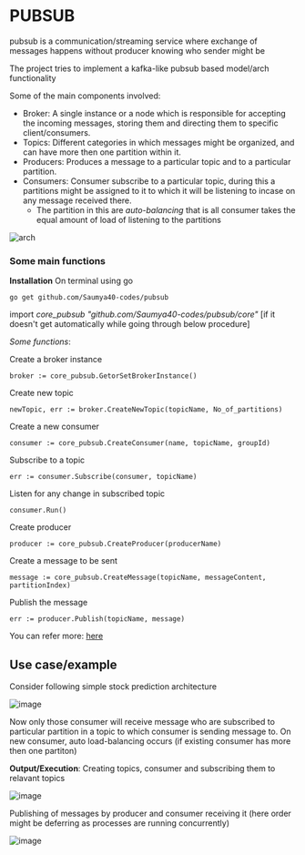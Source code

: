 # PUBSUB
pubsub is a communication/streaming service where exchange of messages happens without producer knowing who sender might be

The project tries to implement a kafka-like pubsub based model/arch functionality

Some of the main components involved:

- Broker: A single instance or a node which is responsible for accepting the incoming messages, storing them and directing them to specific client/consumers.
- Topics: Different categories in which messages might be organized, and can have more then one partition within it.
- Producers: Produces a message to a particular topic and to a particular partition.
- Consumers: Consumer subscribe to a particular topic, during this a partitions might be assigned to it to which it will be listening to incase on any message received there.
    - The partition in this are *auto-balancing* that is all consumer takes the equal amount of load of listening to the partitions

![arch](https://github.com/Saumya40-codes/pubsub/assets/115284013/f71c763e-0bbd-4ef3-90a4-557404573de9)

### Some main functions

**Installation**
On terminal using go
```
go get github.com/Saumya40-codes/pubsub
```

import *core_pubsub "github.com/Saumya40-codes/pubsub/core"*   [if it doesn't get automatically while going through below procedure]

*Some functions*:

Create a broker instance

```
broker := core_pubsub.GetorSetBrokerInstance()
```

Create new topic

```
newTopic, err := broker.CreateNewTopic(topicName, No_of_partitions)
```

Create a new consumer
```
consumer := core_pubsub.CreateConsumer(name, topicName, groupId)
```

Subscribe to a topic

```
err := consumer.Subscribe(consumer, topicName)
```

Listen for any change in subscribed topic

```
consumer.Run()
```

Create producer

```
producer := core_pubsub.CreateProducer(producerName)
```

Create a message to be sent

```
message := core_pubsub.CreateMessage(topicName, messageContent, partitionIndex)
```

Publish the message

```
err := producer.Publish(topicName, message)
```

You can refer more: [here](https://github.com/Saumya40-codes/pubsub/blob/master/main.go)

## Use case/example

Consider following simple stock prediction architecture

![image](https://github.com/Saumya40-codes/pubsub/assets/115284013/10a70e6e-10f3-43fd-a85d-adab557d40ae)

Now only those consumer will receive message who are subscribed to particular partition in a topic to which consumer is sending message to. 
On new consumer, auto load-balancing occurs (if existing consumer has more then one partiton)

**Output/Execution**:
Creating topics, consumer and subscribing them to relavant topics 

![image](https://github.com/Saumya40-codes/pubsub/assets/115284013/a44fcdf9-3652-4770-a35d-b00e2d45f8d6)

Publishing of messages by producer and consumer receiving it (here order might be deferring as processes are running concurrently)

![image](https://github.com/Saumya40-codes/pubsub/assets/115284013/891a7291-849e-4010-b958-9c92b2545e00)

